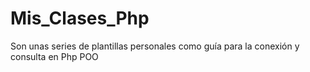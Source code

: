 Mis_Clases_Php
==============

Son unas series de plantillas personales como guía para la conexión y consulta en Php POO
